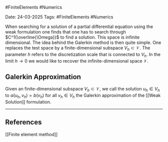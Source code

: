 #FiniteElements #Numerics 

Date: 24-03-2025
Tags: #FiniteElements #Numerics 

When searching for a solution of a partial differential equation using the weak formulation one finds that one has to search through $C^1(\overline{\Omega})$ to find a solution. This space is infinite dimensional. The idea behind the Galerkin method is then quite simple. One replaces the test space by a finite-dimensional subspace $V_h \subset \mathcal{V}$. The parameter $h$ refers to the discretization scale that is connected to $V_h$. In the limit $h \rightarrow 0$ we would like to recover the infinite-dimensional space $\mathcal{V}$. 
## Galerkin Approximation
Given an finite-dimensional subspace $V_h \subset \mathcal{V}$, we call the solution $u_h \in V_h$ to $a(u_h, v_h) = b(v_h)$ for all $v_h \in V_h$ the Galerkin approximation of the [[Weak Solution]] formulation.

---
## References
[[Finite element method]]

